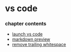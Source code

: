 ﻿
# vs code
### chapter contents
 
* [launch vs code](launch_vs_code.md)
* [markdown preview](markdown_preview.md)
* [remove trailing whitespace](remove_trailing_whitespace.md)
